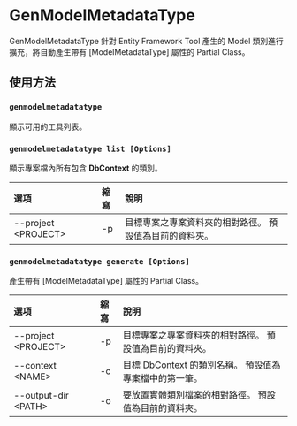 # GenModelMetadataType

GenModelMetadataType 針對 Entity Framework Tool 產生的 Model 類別進行擴充，將自動產生帶有 [ModelMetadataType] 屬性的 Partial Class。

## 使用方法

### `genmodelmetadatatype`

顯示可用的工具列表。

### `genmodelmetadatatype list [Options]`

顯示專案檔內所有包含 **DbContext** 的類別。

 |選項|縮寫|說明|
 |:---|:--|:---|
 |--project \<PROJECT\>|-p|目標專案之專案資料夾的相對路徑。 預設值為目前的資料夾。|
 
### `genmodelmetadatatype generate [Options]`

產生帶有 [ModelMetadataType] 屬性的 Partial Class。
 
|選項|縮寫|說明|
|:---|:--|:---|
|--project \<PROJECT\>|-p|目標專案之專案資料夾的相對路徑。 預設值為目前的資料夾。|
|--context \<NAME\>|-c|目標 DbContext 的類別名稱。 預設值為專案檔中的第一筆。|
|--output-dir \<PATH\>|-o|要放置實體類別檔案的相對路徑。 預設值為目前的資料夾。|
